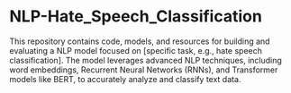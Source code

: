 # NLP-Hate_Speech_Classification
This repository contains code, models, and resources for building and evaluating a NLP model focused on [specific task, e.g., hate speech classification]. The model leverages advanced NLP techniques, including word embeddings, Recurrent Neural Networks (RNNs), and Transformer models like BERT, to accurately analyze and classify text data.
